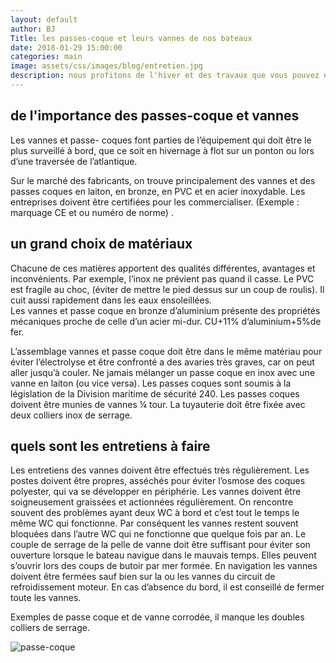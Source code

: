 ```yaml
---
layout: default
author: BJ
Title: les passes-coque et leurs vannes de nos bateaux
date: 2018-01-29 15:00:00
categories: main
image: assets/css/images/blog/entretien.jpg
description: nous profitons de l'hiver et des travaux que vous pouvez effectuer sur votre bateau pour attirer votre attention sur les passes-coque et leurs vannes.
---
```

## de l'importance des passes-coque et vannes
Les vannes et passe- coques font parties de l’équipement qui doit être le plus surveillé à bord, que ce soit en hivernage à flot sur un ponton ou lors d’une traversée de l’atlantique.

Sur le marché des fabricants, on trouve principalement des vannes et des passes coques en laiton, en bronze, en PVC et en acier inoxydable. Les entreprises doivent être certifiées pour les commercialiser. (Exemple : marquage CE et ou numéro de norme) .
<!--break-->

## un grand choix de matériaux
Chacune de ces matières apportent des qualités différentes, avantages et inconvénients.
Par exemple, l’inox ne prévient pas quand il casse.
Le PVC est fragile au choc, (éviter de mettre le pied dessus sur un coup de roulis). Il cuit aussi rapidement dans les eaux ensoleillées.  
Les vannes et passe coque en bronze d’aluminium présente des propriétés mécaniques proche de celle d’un acier mi-dur. CU+11% d’aluminium+5%de fer.

L’assemblage vannes et passe coque doit être dans le même matériau pour éviter l’électrolyse et être confronté a des avaries très graves, car on peut aller jusqu’à couler.
Ne jamais mélanger un passe coque en inox avec une vanne en laiton (ou vice versa).
Les passes coques sont soumis à la  législation de la Division maritime de sécurité 240.
Les passes coques doivent être munies de vannes ¼ tour. La tuyauterie doit être fixée avec deux colliers inox de serrage.

## quels sont les entretiens à faire
Les entretiens des vannes doivent être effectués très régulièrement. Les postes doivent être propres, asséchés pour éviter l’osmose des coques polyester, qui va se développer en périphérie.
Les vannes doivent être soigneusement graissées et actionnées régulièrement.
On rencontre souvent des problèmes ayant deux WC à bord et c’est tout le temps le même WC qui fonctionne.  Par conséquent les vannes restent souvent bloquées dans l’autre WC qui ne fonctionne que quelque fois par an.
Le couple de serrage de la pelle de vanne doit être suffisant pour éviter son ouverture lorsque le bateau navigue dans le mauvais temps. Elles peuvent s’ouvrir lors des coups de butoir par mer formée.
En navigation les vannes doivent être fermées sauf bien sur la ou les vannes du circuit de refroidissement moteur.
En cas d’absence du bord, il est conseillé de fermer toute les vannes.

Exemples de passe coque et de vanne corrodée, il manque les doubles colliers de serrage.

![passe-coque](/assets/images/blog/passe-coque.jpg)
